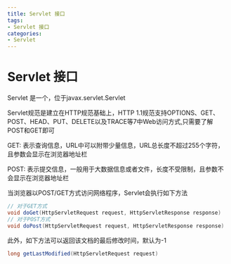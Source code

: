 ```yaml
---
title: Servlet 接口
tags: 
- Servlet 接口
categories: 
- Servlet
---
```


# Servlet 接口

Servlet 是一个，位于javax.servlet.Servlet

Servlet规范是建立在HTTP规范基础上，HTTP 1.1规范支持OPTIONS、GET、POST、HEAD、PUT、DELETE以及TRACE等7中Web访问方式,只需要了解POST和GET即可

GET: 表示查询信息，URL中可以附带少量信息，URL总长度不超过255个字符，且参数会显示在浏览器地址栏

POST: 表示提交信息，一般用于大数据信息或者文件，长度不受限制，且参数不会显示在浏览器地址栏

当浏览器以POST/GET方式访问网络程序，Servlet会执行如下方法
```java
// 对于GET方式
void doGet(HttpServletRequest request, HttpServletResponse response)
// 对于POST方式
void doPost(HttpServletRequest request, HttpServletResponse response)
```

此外，如下方法可以返回该文档的最后修改时间，默认为-1
```java
long getLastModified(HttpServletRequest request)
```
